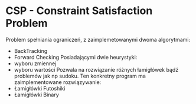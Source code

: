 # CSP - Constraint Satisfaction Problem

Problem spełniania ograniczeń, z zaimplemetowanymi dwoma algorytmami: 
- BackTracking
- Forward Checking
Posiadającymi dwie heurystyki:
- wyboru zmiennej
- wyboru wartości
Pozwala na rozwiązanie różnych łamigłówek bądź problemów jak np sudoku.
Ten konkretny program ma zaimplementowane rozwiązywanie:
- Łamigłówki Futoshiki
- Łamigłówki Binary
